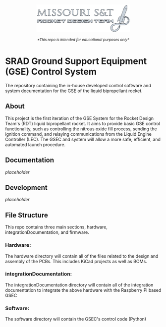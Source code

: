 <p align="center">
    <img src="assetsAndImages/RDT_LOGO.png" width="60%" alt="Missouri S&T Rocket Design Team">
</p>

<p align="center"><sup><em>*This repo is intended for educational purposes only*</em></sup></p>

# SRAD Ground Support Equipment (GSE) Control System
The repository containing the in-house developed control software and system documentation for the GSE of the liquid bipropellant rocket. 

## About
This project is the first iteration of the GSE System for the Rocket Design Team's (RDT) liquid bipropellant rocket.
It aims to provide basic GSE control functionality, such as controlling the nitrous oxide fill process, sending the ignition command, and relaying communications from the Liquid Engine Controller (LEC). The GSEC and system will allow a more safe, efficient, and automated launch procedure. 



## Documentation
*placeholder*

## Development 
*placeholder* 

## File Structure
This repo contains three main sections, hardware, integrationDocumentation, and firmware.

### Hardware:
The hardware directory will contain all of the files related to the design and assembly of the PCBs. This includes KiCad projects as well as BOMs. 

### integrationDocumentation:
The integrationDocumentation directory will contain all of the integration documentation to integrate the above hardware with the Raspberry Pi based GSEC

### Software: 
The software directory will contain the GSEC's control code (Python)  
